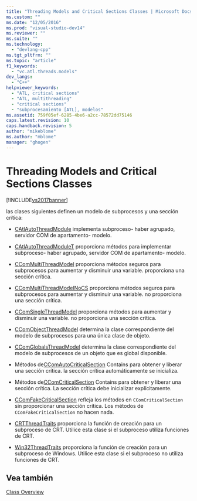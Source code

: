```yaml
---
title: "Threading Models and Critical Sections Classes | Microsoft Docs"
ms.custom: ""
ms.date: "12/05/2016"
ms.prod: "visual-studio-dev14"
ms.reviewer: ""
ms.suite: ""
ms.technology: 
  - "devlang-cpp"
ms.tgt_pltfrm: ""
ms.topic: "article"
f1_keywords: 
  - "vc.atl.threads.models"
dev_langs: 
  - "C++"
helpviewer_keywords: 
  - "ATL, critical sections"
  - "ATL, multithreading"
  - "critical sections"
  - "subprocesamiento [ATL], modelos"
ms.assetid: 759f05ef-6285-4be6-a2cc-78572dd75146
caps.latest.revision: 10
caps.handback.revision: 5
author: "mikeblome"
ms.author: "mblome"
manager: "ghogen"
---
```

# Threading Models and Critical Sections Classes
[!INCLUDE[vs2017banner](../assembler/inline/includes/vs2017banner.md)]

las clases siguientes definen un modelo de subprocesos y una sección crítica:  
  
-   [CAtlAutoThreadModule](../atl/reference/catlautothreadmodule-class.md) implementa subproceso\- haber agrupado, servidor COM de apartamento\- modelo.  
  
-   [CAtlAutoThreadModuleT](../atl/reference/catlautothreadmodulet-class.md) proporciona métodos para implementar subproceso\- haber agrupado, servidor COM de apartamento\- modelo.  
  
-   [CComMultiThreadModel](../atl/reference/ccommultithreadmodel-class.md) proporciona métodos seguros para subprocesos para aumentar y disminuir una variable.  proporciona una sección crítica.  
  
-   [CComMultiThreadModelNoCS](../atl/reference/ccommultithreadmodelnocs-class.md) proporciona métodos seguros para subprocesos para aumentar y disminuir una variable.  no proporciona una sección crítica.  
  
-   [CComSingleThreadModel](../atl/reference/ccomsinglethreadmodel-class.md) proporciona métodos para aumentar y disminuir una variable.  no proporciona una sección crítica.  
  
-   [CComObjectThreadModel](../Topic/CComObjectThreadModel.md) determina la clase correspondiente del modelo de subprocesos para una única clase de objeto.  
  
-   [CComGlobalsThreadModel](../Topic/CComGlobalsThreadModel.md) determina la clase correspondiente del modelo de subprocesos de un objeto que es global disponible.  
  
-   Métodos de[CComAutoCriticalSection](../atl/reference/ccomautocriticalsection-class.md) Contains para obtener y liberar una sección crítica.  la sección crítica automáticamente se inicializa.  
  
-   Métodos de[CComCriticalSection](../atl/reference/ccomcriticalsection-class.md) Contains para obtener y liberar una sección crítica.  La sección crítica debe inicializar explícitamente.  
  
-   [CComFakeCriticalSection](../atl/reference/ccomfakecriticalsection-class.md) refleja los métodos en `CComCriticalSection` sin proporcionar una sección crítica.  Los métodos de `CComFakeCriticalSection` no hacen nada.  
  
-   [CRTThreadTraits](../atl/reference/crtthreadtraits-class.md) proporciona la función de creación para un subproceso de CRT.  Utilice esta clase si el subproceso utiliza funciones de CRT.  
  
-   [Win32ThreadTraits](../atl/reference/win32threadtraits-class.md) proporciona la función de creación para un subproceso de Windows.  Utilice esta clase si el subproceso no utiliza funciones de CRT.  
  
## Vea también  
 [Class Overview](../atl/atl-class-overview.md)